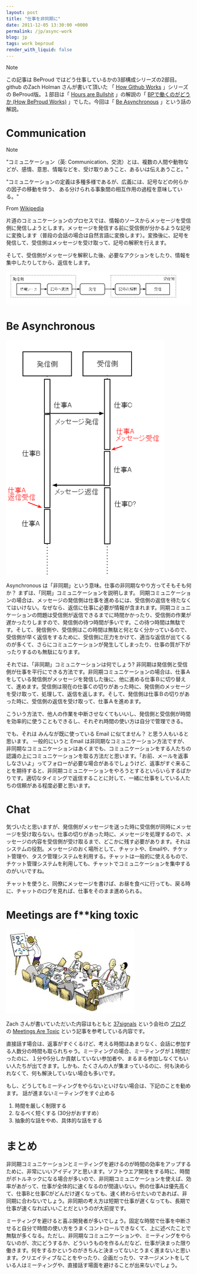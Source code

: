 ```yaml
---
layout: post
title: "仕事を非同期に"
date: 2011-12-05 13:30:00 +0000
permalink: /jp/async-work
blog: jp
tags: work beproud
render_with_liquid: false
---
```


<div class="note">

<div class="title">

Note

</div>

この記事は BeProud ではどう仕事しているかの3部構成シリーズの2部目。github のZach Holman さんが書いて頂いた 「
[How Github Works](http://zachholman.com/posts/how-github-works/) 」シリーズの
BeProud版。１部目は「 [Hours are
Bullshit](http://zachholman.com/posts/how-github-works-hours/) 」の解説の「
[BPで働くのがどうか (How BeProud Works)](/jp/bp-how-beproud-works) 」でした。今回は「 [Be
Asynchronous](http://zachholman.com/posts/how-github-works-asynchronous/)
」という話の解説。

</div>

# Communication

<div class="note">

<div class="title">

Note

</div>

"コミュニケーション（英:
Communication、交流）とは、複数の人間や動物などが、感情、意思、情報などを、受け取りあうこと、あるいは伝えあうこと。"

"コミュニケーションの定義は多種多様であるが、広義には、記号などの何らかの因子の移動を伴う、
ある分けられる事象間の相互作用の過程を意味している。"

From
[Wikipedia](http://ja.wikipedia.org/wiki/%E3%82%B3%E3%83%9F%E3%83%A5%E3%83%8B%E3%82%B1%E3%83%BC%E3%82%B7%E3%83%A7%E3%83%B3)

</div>

片道のコミュニケーションのプロセスでは、情報のソースからメッセージを受信側に発信しようとします。メッセージを発信する前に受信側が分かるような記号に変換します（普段の会話の場合は自然言語に変換します）。変換後に、記号を発信して、受信側はメッセージを受け取って、記号の解釈を行えます。

そして、受信側がメッセージを解釈した後、必要なアクションをしたり、情報を集中したりしてから、返信をします。

![image](/assets/images/669/communicationflow.png)

# Be Asynchronous

![image](/assets/images/669/asynccommunicationflow.png)

Asynchronous は「非同期」という意味。仕事の非同期なやり方ってそもそも何か？ まずは、「同期」コミュニケーションを説明します。
同期コミュニケーションの場合は、メッセージの発信側は仕事を進めるには、受信側の返信を待たなくてはいけない。なぜなら、返信に仕事に必要が情報が含まれます。同期コミュニケーションの問題は受信側が返信できるまでに時間かかったり、受信側の作業が遅かったりしますので、発信側の待つ時間が多いです。この待つ時間は無駄です。そして、発信側や、受信側はこの時間は無駄と何となく分かっているので、受信側が早く返信をするために、受信側に圧力をかけて、適当な返信が出てくるのが多くて、さらにコミュニケーションが発生してしまったり、仕事の質が下がったりするのも無駄になります。

それでは、「非同期」コミュニケーションは何でしょう?
非同期は発信側と受信側が仕事を平行にできる方法です。非同期コミュニケーションの場合は、仕事Ａをしている発信側がメッセージを発信した後に、他に進める仕事Ｂに切り替えて、進めます。受信側は現在の仕事Ｃの切りがあった時に、発信側のメッセージを受け取って、処理して、返信を返します。そして、発信側は仕事Ｂの切りがあった時に、受信側の返信を受け取って、仕事Ａを進めます。

こういう方法で、他人の作業を中断させなくてもいいし、発信側と受信側が時間を効率的に使うこともできるし、それぞれ時間の使い方は自分で管理できる。

でも、それは みんなが既に使っている Email に似てません？ と思う人もいると思います。 一般的にいうと Email
は非同期なコミュニケーション方法ですが、非同期なコミュニケーションはあくまでも、コミュニケーションをする人たちの認識の上にコミュニケーションを取る方法だと思います。「お前、メールを返事しなさいよ」ってフォローが必要な場合があるでしょうけど、返事がすぐ来ることを期待すると、非同期コミュニケーションをやろうとするといらいらするばかりです。適切なタイミングで返信することに対して、一緒に仕事をしている人たちの信頼がある程度必要と思います。

# Chat

気づいたと思いますが、発信側がメッセージを送った時に受信側が同時にメッセージを受け取らない。仕事の切りがあった時に、メッセージを処理するので、メッセージの内容を受信側が受け取るまで、どこかに残す必要があります。それはシステムの役割。メッセージのおく場所として、チャットや、Emailや、チケット管理や、タスク管理システムを利用する。チャットは一般的に使えるもので、チケット管理システムを利用しても、チャットでコミュニケーションを集中するのがいいですね。

チャットを使うと、同僚にメッセージを書けば、お昼を食べに行っても、戻る時に、チャットのログを見れば、仕事をそのまま進められる。

# Meetings are f\*\*king toxic

![image](/assets/images/669/meeting.jpg)

Zach さんが書いていただいた内容はもともと [37signals](http://37signals.com/) という会社の
[ブログ](http://gettingreal.37signals.com/) の [Meetings Are
Toxic](http://gettingreal.37signals.com/ch07_Meetings_Are_Toxic.php)
という記事を参考している内容です。

直接話す場合は、返事がすぐくるけど、考える時間はあまりなく、会話に参加する人数分の時間も取られちゃう。ミーティングの場合、ミーティングが１時間だったのに、１分や5分しか貢献していない参加者や、まるまる参加しなくてもいい人たちが出てきます。しかも、たくさんの人が集まっているのに、何も決められなくて、何も解決していない場合も多いです。

もし、どうしてもミーティングをやらないといけない場合は、下記のことを勧めます。 話が進まないミーティングをすぐ止める

1.  時間を厳しく制限する
2.  なるべく短くする (30分がおすすめ）
3.  抽象的な話をやめ、具体的な話をする

# まとめ

非同期コミュニケーションとミーティングを避けるのが時間の効率をアップするために、非常にいいアイディアと思います。ソフトウエア開発をする時に、時間がボトルネックになる場合が多いので、非同期コミュニケーションを使えば、効率があがって、仕事が全体的に速くなるのが間違いない。例の仕事Aは優先高くて、仕事Bと仕事Cがどんだけ遅くなっても、速く終わらせたいのであれば、非同期に合わないでしょう。非同期の考え方は短期で仕事が遅くなっても、長期で仕事が速くなればいいことだというのが大前提です。

ミーティングを避けると喜ぶ開発者が多いでしょう。固定な時間で仕事を中断させると自分で時間の使い方をうまくコントロールできなくて、上に述べたことで無駄が多くなる。ただし、非同期なコミュニケーションや、ミーティングをやらないのが、次にどうするか、どういうものを作るんだなど、仕事が決まった限り働きます。何をするかというのがきちんと決まってないとうまく進まないと思います。クリエイティブなことをやったり、企画だったり、マネージメントをしている人はミーティングや、直接話す場面を避けることが出来ないでしょう。
